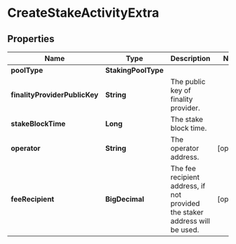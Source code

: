 

# CreateStakeActivityExtra


## Properties

| Name | Type | Description | Notes |
|------------ | ------------- | ------------- | -------------|
|**poolType** | **StakingPoolType** |  |  |
|**finalityProviderPublicKey** | **String** | The public key of finality provider. |  |
|**stakeBlockTime** | **Long** | The stake block time. |  |
|**operator** | **String** | The operator address. |  [optional] |
|**feeRecipient** | **BigDecimal** | The fee recipient address, if not provided the staker address will be used. |  [optional] |



